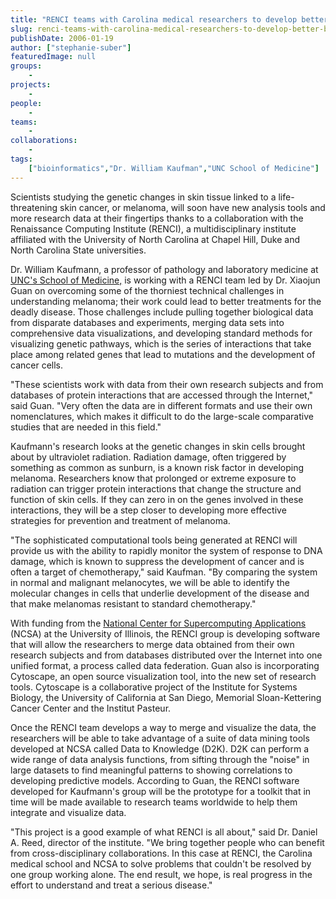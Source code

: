 ```yaml
---
title: "RENCI teams with Carolina medical researchers to develop better bioinformatics tools"
slug: renci-teams-with-carolina-medical-researchers-to-develop-better-bioinformatics-tools
publishDate: 2006-01-19
author: ["stephanie-suber"]
featuredImage: null
groups:
    - 
projects:
    - 
people:
    - 
teams: 
    - 
collaborations:
    - 
tags:
    ["bioinformatics","Dr. William Kaufman","UNC School of Medicine"]
---
```

Scientists studying the genetic changes in skin tissue linked to a life-threatening skin cancer, or melanoma, will soon have new analysis tools and more research data at their fingertips thanks to a collaboration with the Renaissance Computing Institute (RENCI), a multidisciplinary institute affiliated with the University of North Carolina at Chapel Hill, Duke and North Carolina State universities. 

Dr. William Kaufmann, a professor of pathology and laboratory medicine at <a href="http://www.med.unc.edu/" target="_blank"> UNC's School of Medicine,</a> is working with a RENCI team led by Dr. Xiaojun Guan on overcoming some of the thorniest technical challenges in understanding melanoma; their work could lead to better treatments for the deadly disease. Those challenges include pulling together biological data from disparate databases and experiments, merging data sets into comprehensive data visualizations, and developing standard methods for visualizing genetic pathways, which is the series of interactions that take place among related genes that lead to mutations and the development of cancer cells.

"These scientists work with data from their own research subjects and from databases of protein interactions that are accessed through the Internet," said Guan. "Very often the data are in different formats and use their own nomenclatures, which makes it difficult to do the large-scale comparative studies that are needed in this field."

Kaufmann's research looks at the genetic changes in skin cells brought about by ultraviolet radiation. Radiation damage, often triggered by something as common as sunburn, is a known risk factor in developing melanoma. Researchers know that prolonged or extreme exposure to radiation can trigger protein interactions that change the structure and function of skin cells. If they can zero in on the genes involved in these interactions, they will be a step closer to developing more effective strategies for prevention and treatment of melanoma.

"The sophisticated computational tools being generated at RENCI will provide us with the ability to rapidly monitor the system of response to DNA damage, which is known to suppress the development of cancer and is often a target of chemotherapy," said Kaufman. "By comparing the system in normal and malignant melanocytes, we will be able to identify the molecular changes in cells that underlie development of the disease and that make melanomas resistant to standard chemotherapy."

With funding from the <a href="http://www.ncsa.uiuc.edu/" target="_blank"> National Center for Supercomputing Applications</a> (NCSA) at the University of Illinois, the RENCI group is developing software that will allow the researchers to merge data obtained from their own research subjects and from databases distributed over the Internet into one unified format, a process called data federation. Guan also is incorporating Cytoscape, an open source visualization tool, into the new set of research tools. Cytoscape is a collaborative project of the Institute for Systems Biology, the University of California at San Diego, Memorial Sloan-Kettering Cancer Center and the Institut Pasteur.

Once the RENCI team develops a way to merge and visualize the data, the researchers will be able to take advantage of a suite of data mining tools developed at NCSA called Data to Knowledge (D2K). D2K can perform a wide range of data analysis functions, from sifting through the "noise" in large datasets to find meaningful patterns to showing correlations to developing predictive models. According to Guan, the RENCI software developed for Kaufmann's group will be the prototype for a toolkit that in time will be made available to research teams worldwide to help them integrate and visualize data.

"This project is a good example of what RENCI is all about," said Dr. Daniel A. Reed, director of the institute. "We bring together people who can benefit from cross-disciplinary collaborations. In this case at RENCI, the Carolina medical school and NCSA to solve problems that couldn't be resolved by one group working alone. The end result, we hope, is real progress in the effort to understand and treat a serious disease."
